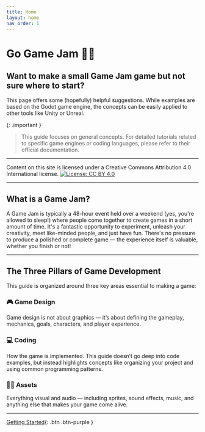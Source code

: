 ```yaml
---
title: Home
layout: home
nav_order: 1
---
```


# Go Game Jam 🚀🫙

## Want to make a small Game Jam game but not sure where to start? 
This page offers some (hopefully) helpful suggestions. While examples are based on the Godot game engine, the concepts can be easily applied to other tools like Unity or Unreal.

{: .important }
> This guide focuses on general concepts. For detailed tutorials related to specific game engines or coding languages, please refer to their official documentation.

---
Content on this site is licensed under a Creative Commons Attribution 4.0 International license.
[![License: CC BY 4.0](https://licensebuttons.net/l/by/4.0/88x31.png)](https://creativecommons.org/licenses/by/4.0/)

---
## What is a Game Jam?
A Game Jam is typically a 48-hour event held over a weekend (yes, you're allowed to sleep!) where people come together to create games in a short amount of time.
It's a fantastic opportunity to experiment, unleash your creativity, meet like-minded people, and just have fun. There's no pressure to produce a polished or complete game — the experience itself is valuable, whether you finish or not!

---
## The Three Pillars of Game Development

This guide is organized around three key areas essential to making a game:

### 🎮 Game Design  
Game design is not about graphics — it’s about defining the gameplay, mechanics, goals, characters, and player experience.

### 💻 Coding  
How the game is implemented. This guide doesn’t go deep into code examples, but instead highlights concepts like organizing your project and using common programming patterns.

### 🎨🎵 Assets  
Everything visual and audio — including sprites, sound effects, music, and anything else that makes your game come alive.

---

[Getting Started](getting-started.md){: .btn .btn-purple }